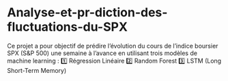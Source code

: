 # Analyse-et-pr-diction-des-fluctuations-du-SPX
Ce projet a pour objectif de prédire l’évolution du cours de l’indice boursier SPX (S&amp;P 500) une semaine à l’avance en utilisant trois modèles de machine learning : 1️⃣ Régression Linéaire 2️⃣ Random Forest 3️⃣ LSTM (Long Short-Term Memory)
